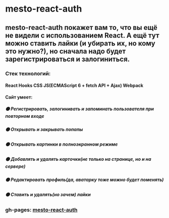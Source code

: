 # mesto-react-auth

## mesto-react-auth покажет вам то, что вы ещё не видели с использованием React. А ещё тут можно ставить лайки (и убирать их, но кому это нужно?), но сначала надо будет зарегистрироваться и залогиниться.

### Стек технологий:

#### React Hooks CSS JS(ECMAScript 6 + fetch API + Ajax) Webpack

#### Cайт умеет:

##### :black_circle: Регистрировать, залогинивать и запоминать пользователя при повторном входе

##### :black_circle: Открывать и закрывать попапы

##### :black_circle: Открывать картинки в полноэкранном режиме

##### :black_circle: Добавлять и удалять карточки(не только на странице, но и на сервере)

##### :black_circle: Редактировать профиль(да, аватарку тоже можно будет поменять)

##### :black_circle: Ставить и удалять(но зачем) лайки

  <!-- ###### :red_circle: Все поля ввода провалидированы, так что ввести не то, что нужно, не получится -->

<!-- ###### для вертки сайта применены как flexbox, так и grid-layout, также добавлен интерактив на сайте, все кнопки кликабельны, на странице динамически можно добавлять, удалять и изменять элементы, попапы закрываются по нажатию на esc или по клику на оверлей(на крестик, соответственно, тоже), все поля ввода провалидированы через JS. Код был переработан с учетом ООП-парадигмы -->

### gh-pages: [mesto-react-auth](https://borodinalexandr.github.io/react-mesto-auth/)
